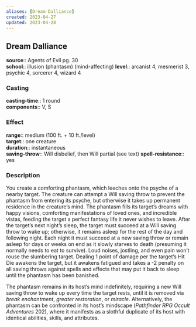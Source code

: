 ```yaml
---
aliases: [Dream Dalliance]
created: 2023-04-27
updated: 2023-04-28
---
```


## Dream Dalliance

**source**:: Agents of Evil pg. 30  
**school**:: illusion (phantasm) (mind-affecting)
**level**:: arcanist 4, mesmerist 3, psychic 4, sorcerer 4, wizard 4

### Casting

**casting-time**:: 1 round  
**components**:: V, S

### Effect

**range**:: medium (100 ft. + 10 ft./level)  
**target**:: one creature  
**duration**:: instantaneous  
**saving-throw**:: Will disbelief, then Will partial (see text)
**spell-resistance**:: yes

### Description

You create a comforting phantasm, which leeches onto the psyche of a nearby target. The creature can attempt a Will saving throw to prevent the phantasm from entering its psyche, but otherwise it takes up permanent residence in the creature’s mind. The phantasm fills its target’s dreams with happy visions, comforting manifestations of loved ones, and incredible vistas, feeding the target a perfect fantasy life it never wishes to leave. After the target’s next night’s sleep, the target must succeed at a Will saving throw to wake up; otherwise, it remains asleep for the rest of the day and following night. Each night it must succeed at a new saving throw or remain asleep for days or weeks on end as it slowly starves to death (presuming it normally needs to eat to survive). Loud noises, jostling, and even pain won’t rouse the slumbering target. Dealing 1 point of damage per the target’s Hit Die awakens the target, but it awakens fatigued and takes a -2 penalty on all saving throws against spells and effects that may put it back to sleep until the phantasm has been banished.  
  
The phantasm remains in its host’s mind indefinitely, requiring a new Will saving throw to wake up every time the target rests, until it is removed via *break enchantment*, *greater restoration*, or *miracle*. Alternatively, the phantasm can be confronted in its host’s mindscape (*Pathfinder RPG Occult Adventures* 202), where it manifests as a slothful duplicate of its host with identical abilities, skills, and attributes.
